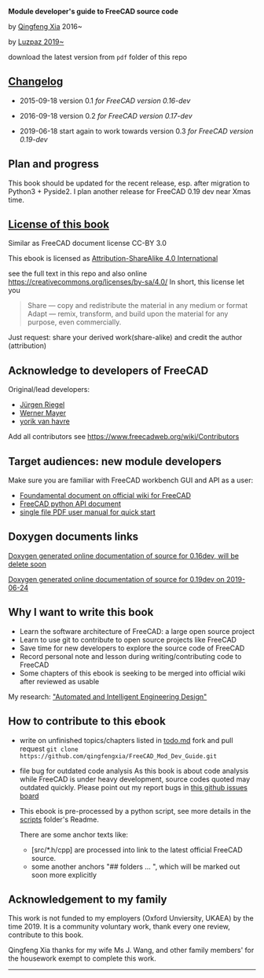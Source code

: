 **Module developer's guide to FreeCAD source code**

by [Qingfeng Xia](https://www.researchgate.net/profile/Qingfeng_Xia) 2016~

by [Luzpaz 2019~](https://github.com/luzpaz)

download the latest version from `pdf` folder of this repo

## [Changelog](./changelog.md)
- 2015-09-18 version 0.1 *for FreeCAD version 0.16-dev*

- 2016-09-18 version 0.2 *for FreeCAD version 0.17-dev*

- 2019-06-18 start again to work towards version 0.3 *for FreeCAD version 0.19-dev*

## Plan and progress

This book should be updated for the recent release, esp. after migration to Python3 + Pyside2. I plan another release for FreeCAD 0.19 dev near Xmas time.

## [License of this book](http://creativecommons.org/licenses/sa/4.0/)

Similar as FreeCAD document license CC-BY 3.0

This ebook is licensed as [Attribution-ShareAlike 4.0 International](https://creativecommons.org/licenses/by-sa/4.0/)

see the full  text in this repo and also online  <https://creativecommons.org/licenses/by-sa/4.0/>
In short, this license let you 
> Share — copy and redistribute the material in any medium or format
> Adapt — remix, transform, and build upon the material for any purpose, even commercially. 

Just request: share your derived work(share-alike) and credit the author (attribution)

## Acknowledge to developers of FreeCAD

Original/lead developers:

- [Jürgen Riegel](http://juergen-riegel.net/)
- [Werner Mayer]()
- [yorik van havre](https://www.facebook.com/yorikvanhavre)

Add all contributors see <https://www.freecadweb.org/wiki/Contributors>

## Target audiences: new module developers

Make sure you are familiar with FreeCAD workbench GUI and API as a user:

- [Foundamental document on official wiki for FreeCAD](https://www.freecadweb.org/wiki/)
- [FreeCAD python API document](https://www.freecadweb.org/api/)
- [single file PDF user manual for quick start](http://sourceforge.net/projects/free-cad/files/FreeCAD%20Documentation/)

## Doxygen documents links

[Doxygen generated online documentation of source  for 0.16dev, will be delete soon](https://www.iesensor.com/FreeCADDoc/0.16-dev/)

[Doxygen generated online documentation of source  for 0.19dev on 2019-06-24](https://www.iesensor.com/FreeCADDoc/0.19/modules.html)

## Why I want to write this book

- Learn the software architecture of FreeCAD: a large open source project
- Learn to use git to contribute to open source projects like FreeCAD
- Save time for new developers to explore the source code of FreeCAD
- Record personal note and lesson during writing/contributing code to FreeCAD
- Some chapters of this ebook is seeking to be merged into official wiki after reviewed as usable

My research: ["Automated and Intelligent Engineering Design"](https://www.researchgate.net/project/Automated-and-Intelligent-Enigneering-Design)

## How to contribute to this ebook

- write on unfinished topics/chapters listed in [todo.md](./todo.md)
  fork and pull request `git clone https://github.com/qingfengxia/FreeCAD_Mod_Dev_Guide.git`

- file bug for outdated code analysis
  As this book is about code analysis while FreeCAD is under heavy development, source codes quoted may outdated quickly.
  Please point out my report bugs in [ this github issues board](https://github.com/qingfengxia/FreeCAD_Mod_Dev_Guide/issues)
  
- This ebook is pre-processed by a python script, see more details in the [scripts](https://github.com/qingfengxia/FreeCAD_Mod_Dev_Guide/tree/master/scripts) folder's Readme.

  There are some anchor texts like:

  -  [src/*.h/cpp] are processed into link to the latest official FreeCAD source.
  - some another anchors "## folders ... ", which will be marked out soon more explicitly

## Acknowledgement to my family

This work is not funded to my employers (Oxford Unviersity, UKAEA) by the time 2019. It is a community voluntary work, thank every one review, contribute to this book.

Qingfeng Xia thanks for my wife Ms J. Wang, and other family members' for the housework exempt to complete this work.

****************************************************
